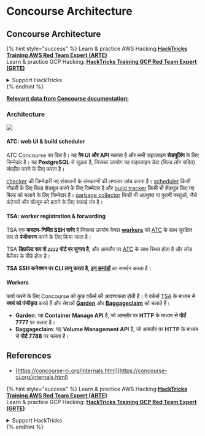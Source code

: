 # Concourse Architecture

## Concourse Architecture

{% hint style="success" %}
Learn & practice AWS Hacking:<img src="../../.gitbook/assets/image (1) (1) (1) (1).png" alt="" data-size="line">[**HackTricks Training AWS Red Team Expert (ARTE)**](https://training.hacktricks.xyz/courses/arte)<img src="../../.gitbook/assets/image (1) (1) (1) (1).png" alt="" data-size="line">\
Learn & practice GCP Hacking: <img src="../../.gitbook/assets/image (2) (1).png" alt="" data-size="line">[**HackTricks Training GCP Red Team Expert (GRTE)**<img src="../../.gitbook/assets/image (2) (1).png" alt="" data-size="line">](https://training.hacktricks.xyz/courses/grte)

<details>

<summary>Support HackTricks</summary>

* Check the [**subscription plans**](https://github.com/sponsors/carlospolop)!
* **Join the** 💬 [**Discord group**](https://discord.gg/hRep4RUj7f) or the [**telegram group**](https://t.me/peass) or **follow** us on **Twitter** 🐦 [**@hacktricks\_live**](https://twitter.com/hacktricks_live)**.**
* **Share hacking tricks by submitting PRs to the** [**HackTricks**](https://github.com/carlospolop/hacktricks) and [**HackTricks Cloud**](https://github.com/carlospolop/hacktricks-cloud) github repos.

</details>
{% endhint %}

[**Relevant data from Concourse documentation:**](https://concourse-ci.org/internals.html)

### Architecture

![](<../../.gitbook/assets/image (187).png>)

#### ATC: web UI & build scheduler

ATC Concourse का दिल है। यह **वेब UI और API** चलाता है और सभी पाइपलाइन **शेड्यूलिंग** के लिए जिम्मेदार है। यह **PostgreSQL** से जुड़ता है, जिसका उपयोग यह पाइपलाइन डेटा (बिल्ड लॉग सहित) संग्रहीत करने के लिए करता है।

[checker](https://concourse-ci.org/checker.html) की जिम्मेदारी नए संसाधनों के संस्करणों की लगातार जांच करना है। [scheduler](https://concourse-ci.org/scheduler.html) किसी नौकरी के लिए बिल्ड शेड्यूल करने के लिए जिम्मेदार है और [build tracker](https://concourse-ci.org/build-tracker.html) किसी भी शेड्यूल किए गए बिल्ड को चलाने के लिए जिम्मेदार है। [garbage collector](https://concourse-ci.org/garbage-collector.html) किसी भी अप्रयुक्त या पुरानी वस्तुओं, जैसे कंटेनरों और वॉल्यूम को हटाने के लिए सफाई तंत्र है।

#### TSA: worker registration & forwarding

TSA एक **कस्टम-निर्मित SSH सर्वर** है जिसका उपयोग केवल [**workers**](https://concourse-ci.org/internals.html#architecture-worker) को [ATC](https://concourse-ci.org/internals.html#component-atc) के साथ सुरक्षित रूप से **पंजीकरण** करने के लिए किया जाता है।

TSA **डिफ़ॉल्ट रूप से `2222` पोर्ट पर सुनता है**, और आमतौर पर [ATC](https://concourse-ci.org/internals.html#component-atc) के साथ स्थित होता है और लोड बैलेंसर के पीछे होता है।

**TSA SSH कनेक्शन पर CLI लागू करता है,** [**इन कमांडों**](https://concourse-ci.org/internals.html#component-tsa) का समर्थन करता है।

#### Workers

कार्य करने के लिए Concourse को कुछ वर्कर्स की आवश्यकता होती है। ये वर्कर्स [TSA](https://concourse-ci.org/internals.html#component-tsa) के माध्यम से **स्वयं को पंजीकृत** करते हैं और सेवाओं [**Garden**](https://github.com/cloudfoundry-incubator/garden) और [**Baggageclaim**](https://github.com/concourse/baggageclaim) को चलाते हैं।

* **Garden**: यह **Container Manage API** है, जो आमतौर पर **HTTP** के माध्यम से **पोर्ट 7777** पर चलता है।
* **Baggageclaim**: यह **Volume Management API** है, जो आमतौर पर **HTTP** के माध्यम से **पोर्ट 7788** पर चलता है।

## References

* [https://concourse-ci.org/internals.html](https://concourse-ci.org/internals.html)

{% hint style="success" %}
Learn & practice AWS Hacking:<img src="../../.gitbook/assets/image (1) (1) (1) (1).png" alt="" data-size="line">[**HackTricks Training AWS Red Team Expert (ARTE)**](https://training.hacktricks.xyz/courses/arte)<img src="../../.gitbook/assets/image (1) (1) (1) (1).png" alt="" data-size="line">\
Learn & practice GCP Hacking: <img src="../../.gitbook/assets/image (2) (1).png" alt="" data-size="line">[**HackTricks Training GCP Red Team Expert (GRTE)**<img src="../../.gitbook/assets/image (2) (1).png" alt="" data-size="line">](https://training.hacktricks.xyz/courses/grte)

<details>

<summary>Support HackTricks</summary>

* Check the [**subscription plans**](https://github.com/sponsors/carlospolop)!
* **Join the** 💬 [**Discord group**](https://discord.gg/hRep4RUj7f) or the [**telegram group**](https://t.me/peass) or **follow** us on **Twitter** 🐦 [**@hacktricks\_live**](https://twitter.com/hacktricks_live)**.**
* **Share hacking tricks by submitting PRs to the** [**HackTricks**](https://github.com/carlospolop/hacktricks) and [**HackTricks Cloud**](https://github.com/carlospolop/hacktricks-cloud) github repos.

</details>
{% endhint %}
